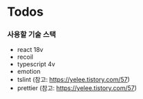 # Todos

### 사용할 기술 스택
- react 18v
- recoil
- typescript 4v
- emotion
- tslint (참고: https://yelee.tistory.com/57)
- prettier (참고: https://yelee.tistory.com/57)


